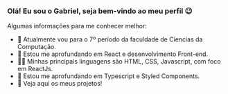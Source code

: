 ### Olá! Eu sou o Gabriel, seja bem-vindo ao meu perfil 😉

Algumas informações para me conhecer melhor:

- 🔭 Atualmente vou para o 7º período da faculdade de Ciencias da Computação.
- 🌱 Estou me aprofundando em React e desenvolvimento Front-end.
- 👨‍💻 Minhas principais linguagens são HTML, CSS, Javascript, com foco em ReactJs.
- 🎢 Estou me aprofundando em Typescript e Styled Components.
- 👀 Veja aqui os meus projetos!

